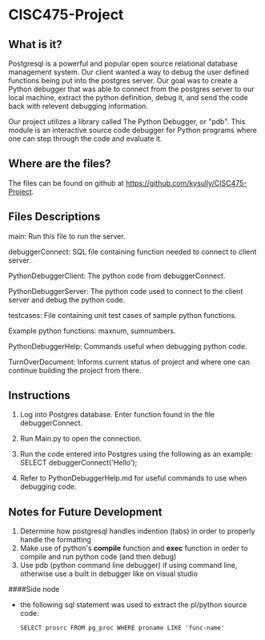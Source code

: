 # CISC475-Project

What is it?
-----------
Postgresql is a powerful and popular open source relational database management system. Our client wanted a way to debug the user defined functions being put into the postgres server. Our goal was to create a Python debugger that was able to connect from the postgres server to our local machine, extract the python definition, debug it, and send the code back with relevent debugging information.

Our project utilizes a library called The Python Debugger, or "pdb". This module is an interactive source code debugger for Python programs where one can step through the code and evaluate it.

Where are the files?
--------------------
The files can be found on github at https://github.com/kysully/CISC475-Project.

Files Descriptions
------------------
main: Run this file to run the server.

debuggerConnect: SQL file containing function needed to connect to client server.

PythonDebuggerClient: The python code from debuggerConnect.

PythonDebuggerServer: The python code used to connect to the client server and debug the python code.

testcases: File containing unit test cases of sample python functions.

Example python functions: maxnum, sumnumbers.

PythonDebuggerHelp: Commands useful when debugging python code.

TurnOverDocument: Informs current status of project and where one can continue building the project from there.

Instructions
------------
1) Log into Postgres database. Enter function found in the file debuggerConnect.

2) Run Main.py to open the connection.

3) Run the code entered into Postgres using the following as an example:
    SELECT debuggerConnect('Hello');

4) Refer to PythonDebuggerHelp.md for useful commands to use when debugging code.

Notes for Future Development
----------------------------
1) Determine how postgresql handles indention (tabs) in
   order to properly handle the formatting
2) Make use of python's **compile** function and **exec** function
   in order to compile and run python code (and then debug)
3) Use pdb (python command line debugger) if using command line,
   otherwise use a built in debugger like on visual studio

####Side node
- the following sql statement was used to extract the pl/python
  source code:
  ```pqsql
  SELECT prosrc FROM pg_proc WHERE proname LIKE 'func-name'
  ```
